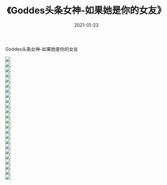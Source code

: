 ﻿---
layout: post
title:  《Goddes头条女神-如果她是你的女友》
date:   2021-01-23
img: http://img.660000.xyz/Sharelink/网络美图/2021/Goddes头条女神-如果她是你的女友/000.jpg
categories: [美女, 清纯, 唯美]
---

Goddes头条女神-如果她是你的女友

  ![](http://img.660000.xyz/Sharelink/网络美图/2021/Goddes头条女神-如果她是你的女友/001.jpg) <br> ![](http://img.660000.xyz/Sharelink/网络美图/2021/Goddes头条女神-如果她是你的女友/002.jpg) <br> ![](http://img.660000.xyz/Sharelink/网络美图/2021/Goddes头条女神-如果她是你的女友/003.jpg) <br> ![](http://img.660000.xyz/Sharelink/网络美图/2021/Goddes头条女神-如果她是你的女友/004.jpg) <br> ![](http://img.660000.xyz/Sharelink/网络美图/2021/Goddes头条女神-如果她是你的女友/005.jpg) <br> ![](http://img.660000.xyz/Sharelink/网络美图/2021/Goddes头条女神-如果她是你的女友/006.jpg) <br> ![](http://img.660000.xyz/Sharelink/网络美图/2021/Goddes头条女神-如果她是你的女友/007.jpg) <br> ![](http://img.660000.xyz/Sharelink/网络美图/2021/Goddes头条女神-如果她是你的女友/008.jpg) <br> ![](http://img.660000.xyz/Sharelink/网络美图/2021/Goddes头条女神-如果她是你的女友/009.jpg) <br> ![](http://img.660000.xyz/Sharelink/网络美图/2021/Goddes头条女神-如果她是你的女友/010.jpg) <br> ![](http://img.660000.xyz/Sharelink/网络美图/2021/Goddes头条女神-如果她是你的女友/011.jpg) <br> ![](http://img.660000.xyz/Sharelink/网络美图/2021/Goddes头条女神-如果她是你的女友/012.jpg) <br> ![](http://img.660000.xyz/Sharelink/网络美图/2021/Goddes头条女神-如果她是你的女友/013.jpg) <br> ![](http://img.660000.xyz/Sharelink/网络美图/2021/Goddes头条女神-如果她是你的女友/014.jpg) <br> ![](http://img.660000.xyz/Sharelink/网络美图/2021/Goddes头条女神-如果她是你的女友/015.jpg) <br> ![](http://img.660000.xyz/Sharelink/网络美图/2021/Goddes头条女神-如果她是你的女友/016.jpg) <br> ![](http://img.660000.xyz/Sharelink/网络美图/2021/Goddes头条女神-如果她是你的女友/017.jpg) <br> ![](http://img.660000.xyz/Sharelink/网络美图/2021/Goddes头条女神-如果她是你的女友/018.jpg) <br> ![](http://img.660000.xyz/Sharelink/网络美图/2021/Goddes头条女神-如果她是你的女友/019.jpg) <br> ![](http://img.660000.xyz/Sharelink/网络美图/2021/Goddes头条女神-如果她是你的女友/020.jpg) <br> ![](http://img.660000.xyz/Sharelink/网络美图/2021/Goddes头条女神-如果她是你的女友/021.jpg) <br> ![](http://img.660000.xyz/Sharelink/网络美图/2021/Goddes头条女神-如果她是你的女友/022.jpg) <br> ![](http://img.660000.xyz/Sharelink/网络美图/2021/Goddes头条女神-如果她是你的女友/023.jpg) <br> ![](http://img.660000.xyz/Sharelink/网络美图/2021/Goddes头条女神-如果她是你的女友/024.jpg) <br>